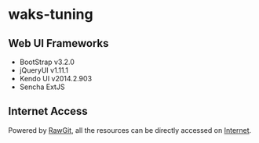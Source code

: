 waks-tuning
===========

Web UI Frameworks
---

* BootStrap v3.2.0
* jQueryUI v1.11.1
* Kendo UI v2014.2.903
* Sencha ExtJS 

Internet Access
---

Powered by [RawGit](http://rawgit.com/), all the resources can be directly accessed on [Internet](https://cdn.rawgit.com/SmartekWorks/waks-tuning/master/index.html).
